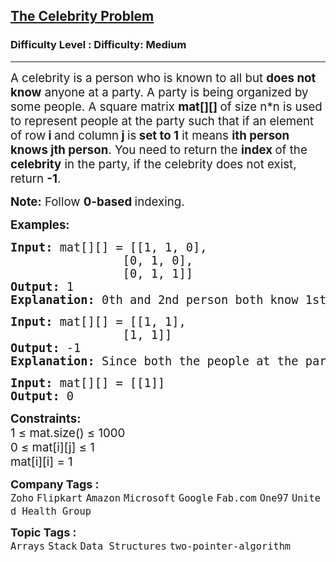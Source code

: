 <h2><a href="https://www.geeksforgeeks.org/problems/the-celebrity-problem/1?_gl=1*1tk6fnf*_up*MQ..*_gs*MQ..&gclid=CjwKCAjw--K_BhB5EiwAuwYoylK5XzDwQqyzmbeNyd6lbwEki04LPSPJ3QfSMrU-U2MbFA0DRoegrBoCPiYQAvD_BwE&gbraid=0AAAAAC9yBkDs_DoJKxMS1sI6NNYmbwb_h">The Celebrity Problem</a></h2><h3>Difficulty Level : Difficulty: Medium</h3><hr><div class="problems_problem_content__Xm_eO"><p><span style="font-size: 14pt;">A celebrity is a person who is known to all but&nbsp;<strong>does not know</strong>&nbsp;anyone at a party. A party is being organized by some people. A square matrix&nbsp;<strong>mat[][]&nbsp;</strong>of size n*n is used to represent people at the party such that if an element of row<strong> i </strong>and column<strong> j </strong>is<strong> set to 1</strong> it means <strong>ith person knows jth person</strong>.&nbsp;You need to return the <strong>index </strong>of the<strong> celebrity</strong> in the party, if the celebrity does not exist, return&nbsp;<strong>-1</strong>.</span></p>
<p><span style="font-size: 14pt;"><strong>Note:</strong>&nbsp;Follow <strong>0-based </strong>indexing.</span></p>
<p><span style="font-size: 14pt;"><strong>Examples:</strong></span></p>
<pre><span style="font-size: 14pt;"><strong>Input: </strong>mat[][] = [[1, 1, 0],<br>                [0, 1, 0],<br>                [0, 1, 1]]
<strong>Output:</strong> 1
<strong>Explanation: </strong>0th and 2nd person both know 1st person and 1st person does not know anyone. Therefore, 1 is the celebrity person.</span></pre>
<pre><span style="font-size: 14pt;"><strong>Input: </strong>mat[][] = [[1, 1], <br>                [1, 1]]
<strong>Output:</strong> -1
<strong>Explanation: </strong>Since both the people at the party know each other. Hence none of them is a celebrity person.</span></pre>
<pre><span style="font-size: 14pt;"><strong>Input: </strong>mat[][] = [[1]]
<strong>Output:</strong> 0</span></pre>
<p><span style="font-size: 14pt;"><strong>Constraints:</strong><br>1 ≤ mat.size() ≤ 1000<br>0 ≤ mat[i][j] ≤ 1<br>mat[i][i] = 1</span></p></div><p><span style=font-size:18px><strong>Company Tags : </strong><br><code>Zoho</code>&nbsp;<code>Flipkart</code>&nbsp;<code>Amazon</code>&nbsp;<code>Microsoft</code>&nbsp;<code>Google</code>&nbsp;<code>Fab.com</code>&nbsp;<code>One97</code>&nbsp;<code>United Health Group</code>&nbsp;<br><p><span style=font-size:18px><strong>Topic Tags : </strong><br><code>Arrays</code>&nbsp;<code>Stack</code>&nbsp;<code>Data Structures</code>&nbsp;<code>two-pointer-algorithm</code>&nbsp;